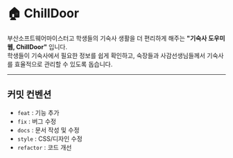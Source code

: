 # 🏠 ChillDoor
부산소프트웨어마이스터고 학생들의 기숙사 생활을 더 편리하게 해주는 **"기숙사 도우미 웹, ChillDoor"** 입니다.
<br />
학생들이 기숙사에서 필요한 정보를 쉽게 확인하고, 숙장들과 사감선생님들께서 기숙사를 효율적으로 관리할 수 있도록 돕습니다.

---

## 커밋 컨벤션 

- `feat` : 기능 추가  
- `fix` : 버그 수정  
- `docs` : 문서 작성 및 수정
- `style` : CSS/디자인 수정
- `refactor` : 코드 개선
